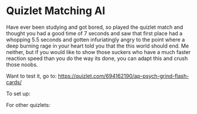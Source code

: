 # Quizlet Matching AI
Have ever been studying and got bored, so played the quizlet match and thought you had a good time of 7 seconds and saw that first place had a whopping 5.5 seconds and gotten infuriatingly angry to the point where a deep burning rage in your heart told you that the this world should end. Me neither, but if you would like to show those suckers who have a much faster reaction speed than you do the way its done, you can adapt this and crush those noobs.


Want to test it, go to: https://quizlet.com/694162190/ap-psych-grind-flash-cards/

To set up:

For other quizlets: